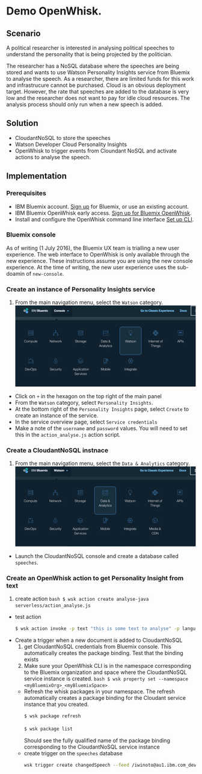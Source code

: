 # Demo OpenWhisk.
## Scenario
A political researcher is interested in analysing political speeches to understand the personality that is being projected by the politician.

The researcher has a NoSQL database where the speeches are being stored and wants to use Watson Personality Insights service from Bluemix to analyse the speech. As a researcher, there are limited funds for this work and infrastrucure cannot be purchased. Cloud is an obvious deployment target. However, the rate that speeches are added to the database is very low and the researcher does not want to pay for idle cloud resources. The analysis process should only run when a new speech is added.

## Solution
* CloudantNoSQL to store the speeches
* Watson Developer Cloud Personality Insights
* OpenWhisk to trigger events from Cloundant NoSQL and activate actions to analyse the speech.

## Implementation

### Prerequisites
* IBM Bluemix account. [Sign up](https://console.ng.bluemix.net/registration) for Bluemix, or use an existing account.
* IBM Bluemix OpenWhisk early access. [Sign up for Bluemix OpenWhisk](https://new-console.ng.bluemix.net/openwhisk).
* Install and configure the OpenWhisk command line interface [Set up CLI](https://new-console.ng.bluemix.net/openwhisk/cli).

### Bluemix console
As of writing (1 July 2016), the Bluemix UX team is trialling a new user experience. The web interface to OpenWhisk is only available through the new experience. These instructions assume you are using the new console experience. At the time of writing, the new user experience uses the sub-doamin of `new-console`.

### Create an instance of Personality Insights service
1. From the main navigation menu, select the `Watson` category.
   ![Navigate to `Watson` category](./images/nav-category-watson.png)
* Click on `+` in the hexagon on the top right of the main panel
* From the `Watson` category, select `Personality Insights`.
* At the bottom right of the `Personality Insights` page, select `Create` to create an instance of the service.
* In the service overview page, select `Service credentials`
* Make a note of the `username` and `password` values. You will need to set this in the `action_analyse.js` action script.

### Create a CloudantNoSQL instnace
1. From the main navigation menu, select the `Data & Analytics` category.
  ![Navigate to `Data & Analytics` category](./images/nav-category-DataAnalytics.png)
* Launch the CloudantNoSQL console and create a database called `speeches`.

### Create an OpenWhisk action to get Personality Insight from text
  1. create action
    ```bash
    $ wsk action create analyse-java serverless/action_analyse.js
    ```
  * test action
    ```bash
    $ wsk action invoke -p text "this is some text to analyse" -p language en -b -r analyse-java
    ```
  * Create a trigger when a new document is added to CloudantNoSQL
    1. get CloudantNoSQL credentials from Bluemix console. This automatically creates the package binding. Test that the binding exists
      1. Make sure your OpenWhisk CLI is in the namespace corresponding to the Bluemix organization and space where the CloudantNoSQL service instance is created.
        ```bash
        $ wsk property set --namespace <myBluemixOrg>_<myBluemixSpace>
        ```
      * Refresh the whisk packages in your namespace. The refresh automatically creates a package binding for the Cloudant service instance that you created.
        ```bash
        $ wsk package refresh

        $ wsk package list
        ```
        Should see the fully qualified name of the package binding corresponding to the CloudantNoSQL service instance
    * create trigger on the `speeches` database
      ```bash
      wsk trigger create changedSpeech --feed /iwinoto@au1.ibm.com_dev/Bluemix_Cloudant-speeches_Credentials-1/changes --param dbname speeches --param includeDoc true
      ```
